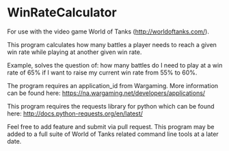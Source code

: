 WinRateCalculator
=================
For use with the video game World of Tanks (http://worldoftanks.com/).

This program calculates how many battles a player needs to reach a given win rate while playing at another given win rate.

Example, solves the question of: how many battles do I need to play at a win rate of 65% if I want to raise my current win rate from 55% to 60%.

The program requires an application_id from Wargaming. More information can be found here: https://na.wargaming.net/developers/applications/

This program requires the requests library for python which can be found here: http://docs.python-requests.org/en/latest/

Feel free to add feature and submit via pull request. This program may be added to a full suite of World of Tanks related command line tools at a later date.
